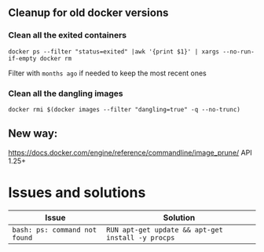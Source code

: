 ## Cleanup for old docker versions
### Clean all the exited containers
```
docker ps --filter "status=exited" |awk '{print $1}' | xargs --no-run-if-empty docker rm
```
Filter with `months ago` if needed to keep the most recent ones

### Clean all the dangling images
```
docker rmi $(docker images --filter "dangling=true" -q --no-trunc)
```

## New way:
https://docs.docker.com/engine/reference/commandline/image_prune/
API 1.25+

# Issues and solutions

Issue | Solution
--- | ---
`bash: ps: command not found` | `RUN apt-get update && apt-get install -y procps`
